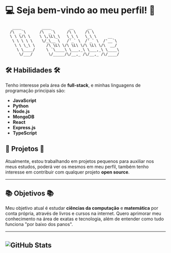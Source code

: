 # 💻 Seja bem-vindo ao meu perfil! 🚀

       ____         ____        __      __          
      /\  _`\      /\  _`\     /\ \    /\ \         
      \ \ \/\ \    \ \,\L\_\   \_\ \   \_\ \     __  
       \ \ \ \ \    \/_\__ \   /'_` \  /'_` \  /'__`\
        \ \ \_\ \     /\ \L\ \/\ \L\ \/\ \L\ \/\  __/
         \ \____/     \ `\____\ \___,_\ \___,_\ \____\
          \/___/       \/_____/\/__,_ /\/__,_ /\/____/
                                                  
## 🛠️ **Habilidades** 🛠️

Tenho interesse pela área de **full-stack**, e minhas linguagens de programação principais são:
- **JavaScript**
- **Python**
- **Node.js**
- **MongoDB**
- **React**
- **Express.js**
- **TypeScript**

## 🚀 **Projetos** 🚀

Atualmente, estou trabalhando em projetos pequenos para auxiliar nos meus estudos, poderá ver os mesmos em meu perfil, também tenho interesse em contribuir com qualquer projeto **open source**.

---

## 📚 **Objetivos** 📚

Meu objetivo atual é estudar **ciências da computação** e **matemática** por conta própria, através de livros e cursos na internet. Quero aprimorar meu conhecimento na área de exatas e tecnologia, além de entender como tudo funciona "por baixo dos panos".

---
![GitHub Stats](https://github-readme-stats.vercel.app/api?username=deathnesmousnis2&show_icons=true&theme=radical)
---
